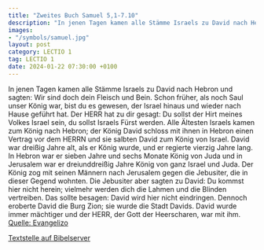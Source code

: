 ```yaml
---
title: "Zweites Buch Samuel 5,1-7.10"
description: "In jenen Tagen kamen alle Stämme Israels zu David nach Hebron und sagten: Wir sind doch dein Fleisch und Bein. Schon früher, als noch Saul unser König war, bist du es gewesen, der Israel hinaus und wieder nach Hause geführt hat. Der HERR hat zu dir gesagt: Du sollst der Hirt mein...."
images:
- "/symbols/samuel.jpg"
layout: post
category: LECTIO 1
tag: LECTIO 1
date: 2024-01-22 07:30:00 +0100
---
```

In jenen Tagen kamen alle Stämme Israels zu David nach Hebron und sagten: Wir sind doch dein Fleisch und Bein.
Schon früher, als noch Saul unser König war, bist du es gewesen, der Israel hinaus und wieder nach Hause geführt hat. Der HERR hat zu dir gesagt: Du sollst der Hirt meines Volkes Israel sein, du sollst Israels Fürst werden.<!--more-->
Alle Ältesten Israels kamen zum König nach Hebron; der König David schloss mit ihnen in Hebron einen Vertrag vor dem HERRN und sie salbten David zum König von Israel.
David war dreißig Jahre alt, als er König wurde, und er regierte vierzig Jahre lang.
In Hebron war er sieben Jahre und sechs Monate König von Juda und in Jerusalem war er dreiunddreißig Jahre König von ganz Israel und Juda.
Der König zog mit seinen Männern nach Jerusalem gegen die Jebusiter, die in dieser Gegend wohnten. Die Jebusiter aber sagten zu David: Du kommst hier nicht herein; vielmehr werden dich die Lahmen und die Blinden vertreiben. Das sollte besagen: David wird hier nicht eindringen.
Dennoch eroberte David die Burg Zion; sie wurde die Stadt Davids.
David wurde immer mächtiger und der HERR, der Gott der Heerscharen, war mit ihm.<br>
[Quelle: Evangelizo](https://evangeliumtagfuertag.org/DE/gospel)

[Textstelle auf Bibelserver](https://www.bibleserver.com/EU/2.Samuel5,1-7.10)
